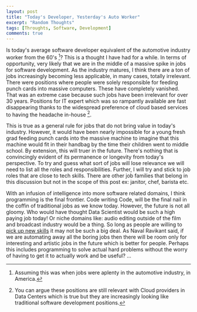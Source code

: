 ```yaml
---
layout: post
title: "Today's Developer, Yesterday's Auto Worker"
excerpt: "Random Thoughts"
tags: [Throughts, Software, Development]
comments: true
---
```

Is today's average software developer equivalent of the automotive industry
worker from the 60's [^1]? This is a thought I have had for a while. In terms of
opportunity, very likely that we are in the middle of a massive spike in jobs
for software development. As the industry matures, I think there are a ton of
jobs increasingly becoming less applicable, in many cases, totally
irrelevant. There were positions where people were solely responsible for
feeding punch cards into massive computers. These have completely vanished. That
was an extreme case because such jobs have been irrelevant for over 30
years. Positions for IT expert which was so rampantly available are fast
disappearing thanks to the widespread preference of cloud based services to
having the headache in-house [^2].

This is true as a general rule for jobs that do not bring value in today's
industry. However, it would have been nearly impossible for a young fresh grad
feeding punch cards into the massive machine to imagine that this machine would
fit in their handbag by the time their children went to middle school. By
extension, this will truer in the future. There's nothing that is convincingly
evident of its permanence or longevity from today's perspective. To try and
guess what sort of jobs will lose relevance we will need to list all the roles
and responsibilities. Further, I will try and stick to job roles that are close
to tech skills. There are other job families that belong in this discussion but
not in the scope of this post ex: janitor, chef, barista etc.

With an infusion of intelligence into more software related domains, I think
programming is the final frontier. Code writing Code, will be the final nail in
the coffin of traditional jobs as we know today. However, the future is not all
gloomy. Who would have thought Data Scientist would be such a high paying
job today! Or niche domains like: audio editing outside of the film and broadcast
industry would be a thing. So long as people are willing to [pick up new
skills](http://www.mycpu.org/thoughts-about-sw-dev/) it may not be such a big
deal. As Naval Ravikant said, if we are automating away all the boring
jobs then there will be room only for interesting and artistic jobs in the
future which is better for people. Perhaps this includes programming to solve
actual hard problems without the worry of having to get it to actually work and
be useful? ...


[^1]: Assuming this was when jobs were aplenty in the automotive industry, in America.
[^2]: You can argue these positions are still relevant with Cloud providers in
    Data Centers which is true but they are increasingly looking like
    traditional software development positions.
